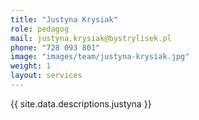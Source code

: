 ```yaml
---
title: "Justyna Krysiak"
role: pedagog
mail: justyna.krysiak@bystrylisek.pl
phone: "728 093 801"
image: "images/team/justyna-krysiak.jpg"
weight: 1
layout: services
---
```


{{ site.data.descriptions.justyna }}

